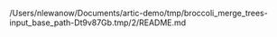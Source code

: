 /Users/nlewanow/Documents/artic-demo/tmp/broccoli_merge_trees-input_base_path-Dt9v87Gb.tmp/2/README.md